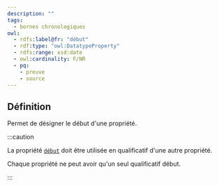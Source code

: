 ```yaml
---
description: ""
tags:
  - bornes chronologiques
owl:
  - rdfs:label@fr: "début"
  - rdf:type: "owl:DatatypeProperty"
  - rdfs:range: xsd:date
  - owl:cardinality: F/NR
  - pq: 
    - preuve
    - source
---
```


<OntologyTable frontMatter={frontMatter}/>

## Définition

Permet de désigner le début d'une propriété.

:::caution

La propriété [`début`](début.md) doit être utilisée en qualificatif d'une autre propriété. 

Chaque propriété ne peut avoir qu'un seul qualificatif début.

:::